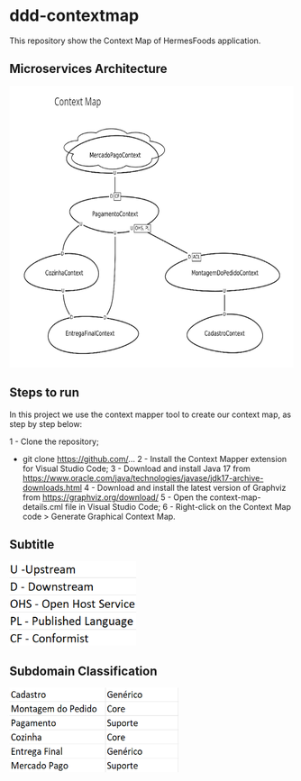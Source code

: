 # ddd-contextmap

This repository show the Context Map of HermesFoods application.

## Microservices Architecture

<img src="./img/context_map_hermes_foods.png" width="700px" height="500px">

## Steps to run

In this project we use the context mapper tool to create our context map, as step by step below:

1 - Clone the repository;
- git clone https://github.com/...
2 - Install the Context Mapper extension for Visual Studio Code;
3 - Download and install Java 17 from https://www.oracle.com/java/technologies/javase/jdk17-archive-downloads.html
4 - Download and install the latest version of Graphviz from https://graphviz.org/download/
5 - Open the context-map-details.cml file in Visual Studio Code;
6 - Right-click on the Context Map code > Generate Graphical Context Map.

## Subtitle

<img src="./img/subtitle.png" width="225x" height="150px">

## Subdomain Classification

<img src="./img/subdomain.png" width="300px" height="150px">


